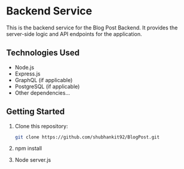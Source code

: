 # Backend Service

This is the backend service for the Blog Post Backend. It provides the server-side logic and API endpoints for the application.

## Technologies Used

- Node.js
- Express.js
- GraphQL (if applicable)
- PostgreSQL (if applicable)
- Other dependencies...

## Getting Started

1. Clone this repository:

   ```bash
   git clone https://github.com/shubhankit92/BlogPost.git

2. npm install
3. Node server.js
